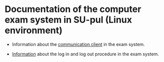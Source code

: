 # Documentation of the computer exam system in SU-pul (Linux environment)

- Information about the [communication client](https://www.ida.liu.se/~examadm/SC/) in the exam system.

- [Information](https://www.ida.liu.se/~examadm/SEA/) about the log in and log out procedure in the exam system.

